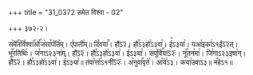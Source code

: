 +++
title = "31_0372 समेत विश्वा - 02"

+++
३७२-२।

स꣥मे꣤꣯त꣥वि꣤श्वा꣥꣯ओ꣤꣯ज꣥सा꣯प꣤ति꣥म्। ए꣤पाती꣥म्॥ दि꣡वया꣢꣯। हौऽ᳒२᳒। हौ꣭ऽ३हो꣢ऽ३वा꣢। ई꣭ऽ३या꣢। यआ꣡इका꣢ऽ१ईऽ᳒२᳒त्। भू꣡꣯रतिथिः꣢। ज꣡नाऽ२३ना꣢म्। हौऽ᳒२᳒। हौ꣭ऽ३हो꣢ऽ३वा꣢। ई꣭ऽ३या꣢। सपू꣡र्वि꣪याऽ᳒२ः᳒। नू꣡꣯तन꣢मा꣯। जि꣡गाऽ२३इषा꣢न्। हौऽ᳒२᳒। हौ꣭ऽ३हो꣢ऽ३वा꣢। ई꣭ऽ३या꣢॥ तंवा꣡र्त्ता꣢ऽ१नीऽ᳒२ः᳒। अ꣡नुवा꣢꣯वृते꣯। आ꣡ये꣢ऽ३। कया꣢उवाऽ३॥ म꣢हेऽ१॥